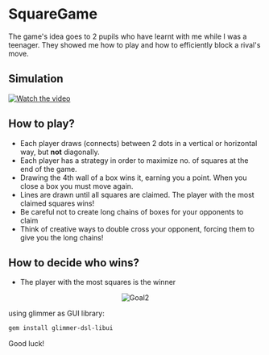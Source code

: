 # SquareGame
The game's idea goes to 2 pupils who have learnt with me while I was a teenager.
They showed me how to play and how to efficiently block a rival's move.
## Simulation
[![Watch the video](https://www.wikihow.com/images/thumb/9/9a/Play-Dots-and-Boxes-Step-1.jpg/v4-460px-Play-Dots-and-Boxes-Step-1.jpg.webp)](https://www.youtube.com/watch?v=FLNPAKBJavY&ab_channel=JonathanNethercott)

## How to play?
  - Each player draws (connects) between 2 dots in a vertical or horizontal way, but **not** diagonally.
  - Each player has a strategy in order to maximize no. of squares at the end of the game.
  - Drawing the 4th wall of a box wins it, earning you a point. When you close a box you must move again.
  - Lines are drawn until all squares are claimed. The player with the most claimed squares wins!
  - Be careful not to create long chains of boxes for your opponents to claim
  - Think of creative ways to double cross your opponent, forcing them to give you the long chains!
## How to decide who wins?
  - The player with the most squares is the winner

<p align="center">
  <img src="https://media1.tenor.com/m/O2ZgbQ--_XUAAAAC/spongebob-squarepants-spongebob.gif" alt="Goal2">
</p>
using glimmer as GUI library:

```bash
gem install glimmer-dsl-libui
```
Good luck!

  


